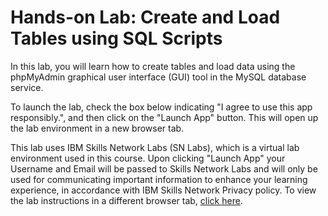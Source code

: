 # Hands-on Lab: Create and Load Tables using SQL Scripts

In this lab, you will learn how to create tables and load data using the phpMyAdmin graphical user interface (GUI) tool in the MySQL database service.

To launch the lab, check the box below indicating "I agree to use this app responsibly.",  and then click on the "Launch App" button. This will open up the lab environment in a new browser tab.

This lab uses IBM Skills Network Labs (SN Labs), which is a virtual lab environment used in this course. Upon clicking "Launch App" your Username and Email will be passed to Skills Network Labs and will only be used for communicating important information to enhance your learning experience, in accordance with IBM Skills Network Privacy policy.
To view the lab instructions in a different browser tab, [click here](https://cf-courses-data.s3.us.cloud-object-storage.appdomain.cloud/IBMDeveloperSkillsNetwork-DB0201EN-SkillsNetwork/labs/v8/Create_tables_using_script_MySQL.md.html). 